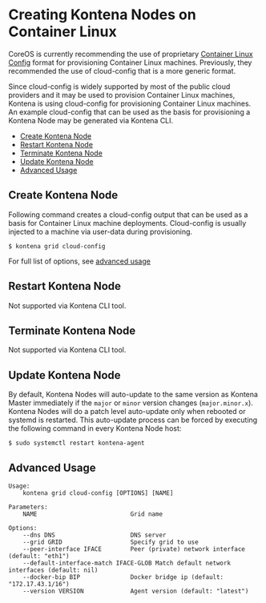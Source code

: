 # Creating Kontena Nodes on Container Linux

CoreOS is currently recommending the use of proprietary [Container Linux Config](https://coreos.com/os/docs/latest/provisioning.html) format for provisioning Container Linux machines. Previously, they recommended the use of cloud-config that is a more generic format.

Since cloud-config is widely supported by most of the public cloud providers and it may be used to provision Container Linux machines, Kontena is using cloud-config for provisioning Container Linux machines. An example cloud-config that can be used as the basis for provisioning a Kontena Node may be generated via Kontena CLI.

* [Create Kontena Node](#create-kontena-node)
* [Restart Kontena Node](#restart-kontena-node)
* [Terminate Kontena Node](#terminate-kontena-node)
* [Update Kontena Node](#update-kontena-node)
* [Advanced Usage](#advanced-usage)

## Create Kontena Node

Following command creates a cloud-config output that can be used as a basis for Container Linux machine deployments. Cloud-config is usually injected to a machine via user-data during provisioning.

```
$ kontena grid cloud-config
```

For full list of options, see [advanced usage](#advanced-usage)

## Restart Kontena Node

Not supported via Kontena CLI tool.

## Terminate Kontena Node

Not supported via Kontena CLI tool.

## Update Kontena Node

By default, Kontena Nodes will auto-update to the same version as Kontena Master immediately if the `major` or `minor` version changes (`major.minor.x`). Kontena Nodes will do a patch level auto-update only when rebooted or systemd is restarted. This auto-update process can be forced by executing the following command in every Kontena Node host:

```
$ sudo systemctl restart kontena-agent
```

## Advanced Usage

```
Usage:
    kontena grid cloud-config [OPTIONS] [NAME]

Parameters:
    NAME                          Grid name

Options:
    --dns DNS                     DNS server
    --grid GRID                   Specify grid to use
    --peer-interface IFACE        Peer (private) network interface (default: "eth1")
    --default-interface-match IFACE-GLOB Match default network interfaces (default: nil)
    --docker-bip BIP              Docker bridge ip (default: "172.17.43.1/16")
    --version VERSION             Agent version (default: "latest")
```
